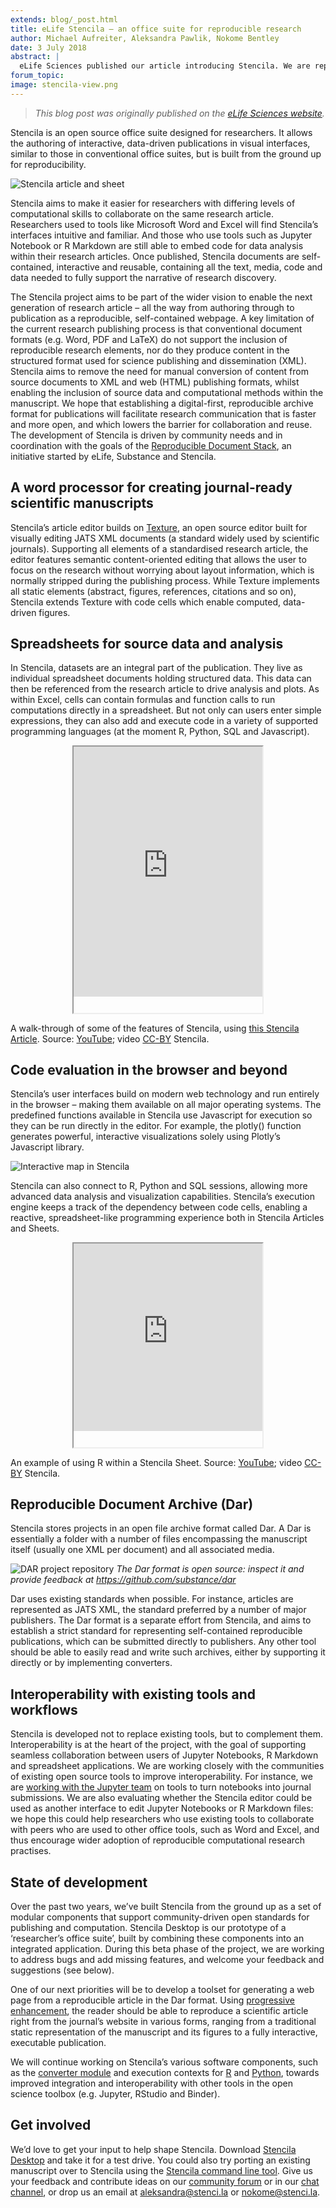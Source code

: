 ```yaml
---
extends: blog/_post.html
title: eLife Stencila – an office suite for reproducible research
author: Michael Aufreiter, Aleksandra Pawlik, Nokome Bentley
date: 3 July 2018
abstract: |
  eLife Sciences published our article introducing Stencila. We are reposting it on our blog.
forum_topic:
image: stencila-view.png
---
```


> _This blog post was originally published on the [eLife Sciences website](https://elifesciences.org/labs/c496b8bb/stencila-an-office-suite-for-reproducible-research)._

Stencila is an open source office suite designed for researchers. It allows the authoring of interactive, data-driven publications in visual interfaces, similar to those in conventional office suites, but is built from the ground up for reproducibility.

![Stencila article and sheet](stencila-view.png)

Stencila aims to make it easier for researchers with differing levels of computational skills to collaborate on the same research article. Researchers used to tools like Microsoft Word and Excel will find Stencila’s interfaces intuitive and familiar. And those who use tools such as Jupyter Notebook or R Markdown are still able to embed code for data analysis within their research articles. Once published, Stencila documents are self-contained, interactive and reusable, containing all the text, media, code and data needed to fully support the narrative of research discovery.

The Stencila project aims to be part of the wider vision to enable the next generation of research article – all the way from authoring through to publication as a reproducible, self-contained webpage. A key limitation of the current research publishing process is that conventional document formats (e.g. Word, PDF and LaTeX) do not support the inclusion of reproducible research elements, nor do they produce content in the structured format used for science publishing and dissemination (XML). Stencila aims to remove the need for manual conversion of content from source documents to XML and web (HTML) publishing formats, whilst enabling the inclusion of source data and computational methods within the manuscript. We hope that establishing a digital-first, reproducible archive format for publications will facilitate research communication that is faster and more open, and which lowers the barrier for collaboration and reuse. The development of Stencila is driven by community needs and in coordination with the goals of the [Reproducible Document Stack](https://elifesciences.org/labs/7dbeb390/reproducible-document-stack-supporting-the-next-generation-research-article), an initiative started by eLife, Substance and Stencila.

## A word processor for creating journal-ready scientific manuscripts

Stencila’s article editor builds on [Texture](http://substance.io/texture/), an open source editor built for visually editing JATS XML documents (a standard widely used by scientific journals). Supporting all elements of a standardised research article, the editor features semantic content-oriented editing that allows the user to focus on the research without worrying about layout information, which is normally stripped during the publishing process. While Texture implements all static elements (abstract, figures, references, citations and so on), Stencila extends Texture with code cells which enable computed, data-driven figures.

## Spreadsheets for source data and analysis

In Stencila, datasets are an integral part of the publication. They live as individual spreadsheet documents holding structured data. This data can then be referenced from the research article to drive analysis and plots. As within Excel, cells can contain formulas and function calls to run computations directly in a spreadsheet. But not only can users enter simple expressions, they can also add and execute code in a variety of supported programming languages (at the moment R, Python, SQL and Javascript).

<div >
    <iframe src="https://www.youtube.com/embed/EzrR96PDnO8" allowfullscreen style="width:60%; height:400px; margin: 0 auto; display: block; padding-bottom:5%; "></iframe>
</div>
<p class="paragraph">A walk-through of some of the features of Stencila, using <a href="http://builds.stenci.la/stencila/fix-regressions-2018-06-01-142af5d/example.html?archive=introduction">this Stencila Article</a>. Source: <a href="https://youtu.be/EzrR96PDnO8">YouTube</a>; video <a href="https://creativecommons.org/licenses/by/3.0/legalcode">CC-BY</a> Stencila.</p>

## Code evaluation in the browser and beyond

Stencila’s user interfaces build on modern web technology and run entirely in the browser – making them available on all major operating systems. The predefined functions available in Stencila use Javascript for execution so they can be run directly in the editor. For example, the plotly() function generates powerful, interactive visualizations solely using Plotly’s Javascript library.

![Interactive map in Stencila](interactive-map.png)

Stencila can also connect to R, Python and SQL sessions, allowing more advanced data analysis and visualization capabilities. Stencila’s execution engine keeps a track of the dependency between code cells, enabling a reactive, spreadsheet-like programming experience both in Stencila Articles and Sheets.

<div >
    <iframe src="https://www.youtube.com/embed/d1U-hBT4TrM" allowfullscreen style="width:60%; height:300px; margin: 0 auto; display: block; padding-bottom:5%; "></iframe>
</div>
<p >An example of using R within a Stencila Sheet. Source: <a href="https://youtu.be/d1U-hBT4TrM">YouTube</a>; video <a href="https://creativecommons.org/licenses/by/3.0/legalcode">CC-BY</a> Stencila.</p>

## Reproducible Document Archive (Dar)

Stencila stores projects in an open file archive format called Dar. A Dar is essentially a folder with a number of files encompassing the manuscript itself (usually one XML per document) and all associated media.

![DAR project repository](dar-repo.png)
_The Dar format is open source: inspect it and provide feedback at https://github.com/substance/dar_

Dar uses existing standards when possible. For instance, articles are represented as JATS XML, the standard preferred by a number of major publishers. The Dar format is a separate effort from Stencila, and aims to establish a strict standard for representing self-contained reproducible publications, which can be submitted directly to publishers. Any other tool should be able to easily read and write such archives, either by supporting it directly or by implementing converters.

## Interoperability with existing tools and workflows

Stencila is developed not to replace existing tools, but to complement them. Interoperability is at the heart of the project, with the goal of supporting seamless collaboration between users of Jupyter Notebooks, R Markdown and spreadsheet applications. We are working closely with the communities of existing open source tools to improve interoperability. For instance, we are [working with the Jupyter team](https://github.com/minrk/jupyter-dar) on tools to turn notebooks into journal submissions. We are also evaluating whether the Stencila editor could be used as another interface to edit Jupyter Notebooks or R Markdown files: we hope this could help researchers who use existing tools to collaborate with peers who are used to other office tools, such as Word and Excel, and thus encourage wider adoption of reproducible computational research practises.

## State of development

Over the past two years, we’ve built Stencila from the ground up as a set of modular components that support community-driven open standards for publishing and computation. Stencila Desktop is our prototype of a ‘researcher’s office suite’, built by combining these components into an integrated application. During this beta phase of the project, we are working to address bugs and add missing features, and welcome your feedback and suggestions (see below).

One of our next priorities will be to develop a toolset for generating a web page from a reproducible article in the Dar format. Using [progressive enhancement](https://elifesciences.org/labs/e5737fd5/designing-progressive-enhancement-into-the-academic-manuscript), the reader should be able to reproduce a scientific article right from the journal’s website in various forms, ranging from a traditional static representation of the manuscript and its figures to a fully interactive, executable publication.

We will continue working on Stencila’s various software components, such as the [converter module](https://github.com/stencila/convert) and execution contexts for [R](https://github.com/stencila/r) and [Python](https://github.com/stencila/py), towards improved integration and interoperability with other tools in the open science toolbox (e.g. Jupyter, RStudio and Binder).

## Get involved

We’d love to get your input to help shape Stencila. Download [Stencila Desktop](http://stenci.la/) and take it for a test drive. You could also try porting an existing manuscript over to Stencila using the [Stencila command line tool](https://github.com/stencila/cli#readme). Give us your feedback and contribute ideas on our [community forum](http://stenci.la/community/) or in our [chat channel](https://gitter.im/stencila/stencila), or drop us an email at
[aleksandra@stenci.la](mailto:aleksandra@stenci.la) or [nokome@stenci.la](mailto:nokome@stenci.la).
